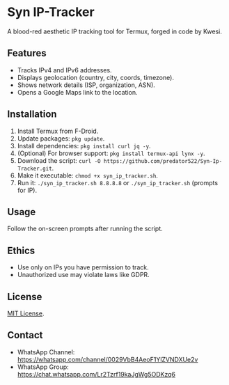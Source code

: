 # Syn IP-Tracker

A blood-red aesthetic IP tracking tool for Termux, forged in code by Kwesi.

## Features
- Tracks IPv4 and IPv6 addresses.
- Displays geolocation (country, city, coords, timezone).
- Shows network details (ISP, organization, ASN).
- Opens a Google Maps link to the location.

## Installation
1. Install Termux from F-Droid.
2. Update packages: `pkg update`.
3. Install dependencies: `pkg install curl jq -y`.
4. (Optional) For browser support: `pkg install termux-api lynx -y`.
5. Download the script: `curl -O https://github.com/predator522/Syn-Ip-Tracker.git`.
6. Make it executable: `chmod +x syn_ip_tracker.sh`.
7. Run it: `./syn_ip_tracker.sh 8.8.8.8` or `./syn_ip_tracker.sh` (prompts for IP).

## Usage
Follow the on-screen prompts after running the script.

## Ethics
- Use only on IPs you have permission to track.
- Unauthorized use may violate laws like GDPR.

## License
[MIT License](LICENSE).

## Contact
- WhatsApp Channel: https://whatsapp.com/channel/0029VbB4AeoF1YlZVNDXUe2v
- WhatsApp Group: https://chat.whatsapp.com/Lr2Tzrf19kaJgWg5ODKzq6
